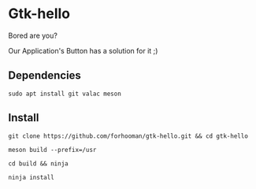 # Gtk-hello

Bored are you? 

Our Application's Button has a solution for it ;)

## Dependencies

```
sudo apt install git valac meson

```

## Install

```
git clone https://github.com/forhooman/gtk-hello.git && cd gtk-hello
```
```
meson build --prefix=/usr
```
```
cd build && ninja
```
```
ninja install
```
